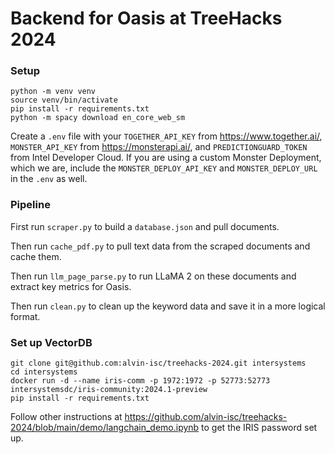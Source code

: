 # Backend for Oasis at TreeHacks 2024

### Setup

```
python -m venv venv
source venv/bin/activate
pip install -r requirements.txt
python -m spacy download en_core_web_sm
```

Create a `.env` file with your `TOGETHER_API_KEY` from https://www.together.ai/, `MONSTER_API_KEY` from https://monsterapi.ai/, and `PREDICTIONGUARD_TOKEN` from Intel Developer Cloud. If you are using a custom Monster Deployment, which we are, include the `MONSTER_DEPLOY_API_KEY` and `MONSTER_DEPLOY_URL` in the `.env` as well.

### Pipeline

First run `scraper.py` to build a `database.json` and pull documents.

Then run `cache_pdf.py` to pull text data from the scraped documents and cache them.

Then run `llm_page_parse.py` to run LLaMA 2 on these documents and extract key metrics for Oasis.

Then run `clean.py` to clean up the keyword data and save it in a more logical format.

### Set up VectorDB

```
git clone git@github.com:alvin-isc/treehacks-2024.git intersystems
cd intersystems
docker run -d --name iris-comm -p 1972:1972 -p 52773:52773 intersystemsdc/iris-community:2024.1-preview
pip install -r requirements.txt
```

Follow other instructions at https://github.com/alvin-isc/treehacks-2024/blob/main/demo/langchain_demo.ipynb to get the IRIS password set up.
